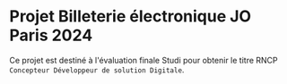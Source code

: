 # Projet Billeterie électronique JO Paris 2024

Ce projet est destiné à l'évaluation finale Studi pour obtenir le titre RNCP `Concepteur Développeur de solution Digitale`.
